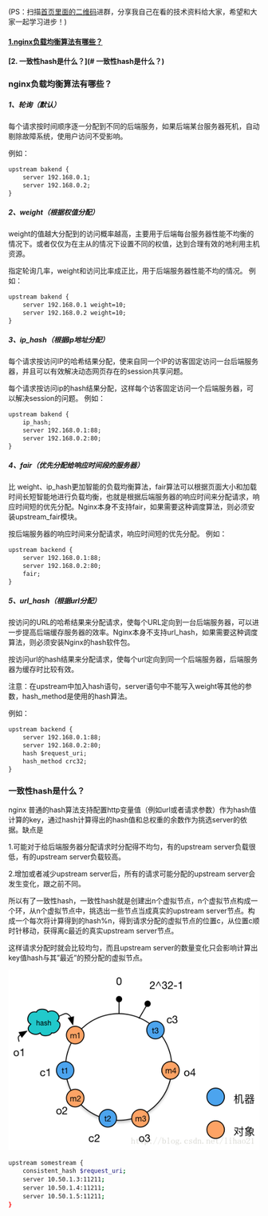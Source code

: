(PS：扫描[首页里面的二维码](README.md)进群，分享我自己在看的技术资料给大家，希望和大家一起学习进步！)

#### [1.nginx负载均衡算法有哪些？](#nginx负载均衡算法有哪些？)
#### [2. 一致性hash是什么？](# 一致性hash是什么？)

### nginx负载均衡算法有哪些？
##### 1、轮询（默认）

每个请求按时间顺序逐一分配到不同的后端服务，如果后端某台服务器死机，自动剔除故障系统，使用户访问不受影响。

例如：
```
upstream bakend {  
    server 192.168.0.1;    
    server 192.168.0.2;  
}
```
##### 2、weight（根据权值分配）

weight的值越大分配到的访问概率越高，主要用于后端每台服务器性能不均衡的情况下。或者仅仅为在主从的情况下设置不同的权值，达到合理有效的地利用主机资源。

指定轮询几率，weight和访问比率成正比，用于后端服务器性能不均的情况。
例如：
```
upstream bakend {  
    server 192.168.0.1 weight=10;  
    server 192.168.0.2 weight=10;  
}
```
##### 3、ip_hash（根据ip地址分配）

每个请求按访问IP的哈希结果分配，使来自同一个IP的访客固定访问一台后端服务器，并且可以有效解决动态网页存在的session共享问题。

每个请求按访问ip的hash结果分配，这样每个访客固定访问一个后端服务器，可以解决session的问题。
例如：
```
upstream bakend {  
    ip_hash;  
    server 192.168.0.1:88;  
    server 192.168.0.2:80;  
} 
```
##### 4、fair（优先分配给响应时间段的服务器）

比 weight、ip_hash更加智能的负载均衡算法，fair算法可以根据页面大小和加载时间长短智能地进行负载均衡，也就是根据后端服务器的响应时间来分配请求，响应时间短的优先分配。Nginx本身不支持fair，如果需要这种调度算法，则必须安装upstream_fair模块。

按后端服务器的响应时间来分配请求，响应时间短的优先分配。
例如：
```
upstream backend {  
    server 192.168.0.1:88;  
    server 192.168.0.2:80;  
    fair;  
}
```
##### 5、url_hash（根据url分配）

按访问的URL的哈希结果来分配请求，使每个URL定向到一台后端服务器，可以进一步提高后端缓存服务器的效率。Nginx本身不支持url_hash，如果需要这种调度算法，则必须安装Nginx的hash软件包。

按访问url的hash结果来分配请求，使每个url定向到同一个后端服务器，后端服务器为缓存时比较有效。

注意：在upstream中加入hash语句，server语句中不能写入weight等其他的参数，hash_method是使用的hash算法。

例如：
```
upstream backend {  
    server 192.168.0.1:88;  
    server 192.168.0.2:80;  
    hash $request_uri;  
    hash_method crc32;  
}
```

### 一致性hash是什么？

nginx 普通的hash算法支持配置http变量值（例如url或者请求参数）作为hash值计算的key，通过hash计算得出的hash值和总权重的余数作为挑选server的依据。缺点是

1.可能对于给后端服务器分配请求时分配得不均匀，有的upstream server负载很低，有的upstream server负载较高。

2.增加或者减少upstream server后，所有的请求可能分配的upstream server会发生变化，跟之前不同。

所以有了一致性hash，一致性hash就是创建出n个虚拟节点，n个虚拟节点构成一个环，从n个虚拟节点中，挑选出一些节点当成真实的upstream server节点。构成一个每次将计算得到的hash%n，得到请求分配的虚拟节点的位置c，从位置c顺时针移动，获得离c最近的真实upstream server节点。

这样请求分配时就会比较均匀，而且upstream server的数量变化只会影响计算出key值hash与其”最近”的预分配的虚拟节点。

![这里写图片描述](../static/SouthEast.png)

```bash
upstream somestream {
    consistent_hash $request_uri;
    server 10.50.1.3:11211;
    server 10.50.1.4:11211;
    server 10.50.1.5:11211;
}
```


